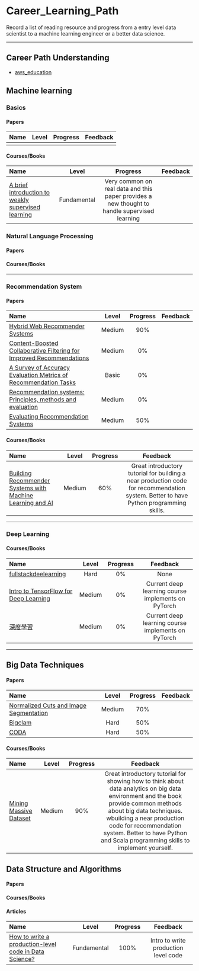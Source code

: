 # Career_Learning_Path
 Record a list of reading resource and progress from a entry level data scientist to a machine learning engineer or a better data science.

----
## Career Path Understanding
* [aws_education](https://www.awseducate.com/student/s/)


## Machine learning
### Basics
#### Papers
|               Name               | Level        | Progress         | Feedback    |
|:-------------------------------- |:-----------------:|:----------------------:|:----------------:|
||||
#### Courses/Books
|               Name               | Level        | Progress         | Feedback    |
|:-------------------------------- |:-----------------:|:----------------------:|:----------------:|
|[A brief introduction to weakly supervised learning](https://pdfs.semanticscholar.org/3adc/fd254b271bcc2fb7e2a62d750db17e6c2c08.pdf) | Fundamental | Very common on real data and this paper provides a new thought to handle supervised learning|

### Natural Language Processing
#### Papers
#### Courses/Books

----
### Recommendation System
#### Papers
|               Name               | Level        | Progress         | Feedback    |
|:-------------------------------- |:-----------------:|:----------------------:|:----------------:|
|[Hybrid Web Recommender Systems ](http://citeseerx.ist.psu.edu/viewdoc/download?doi=10.1.1.435.7538&rep=rep1&type=pdf)   | Medium  | 90%  | |
|[Content-Boosted Collaborative Filtering for Improved Recommendations](https://www.cs.utexas.edu/~ml/papers/cbcf-aaai-02.pdf)| Medium | 0%||
|[A Survey of Accuracy Evaluation Metrics of Recommendation Tasks](http://jmlr.csail.mit.edu/papers/volume10/gunawardana09a/gunawardana09a.pdf)| Basic | 0% |
|[Recommendation systems: Principles, methods and evaluation](https://www.sciencedirect.com/science/article/pii/S1110866515000341)| Medium | 0%  ||
|[Evaluating Recommendation Systems](http://www.bgu.ac.il/~shanigu/Publications/EvaluationMetrics.17.pdf)| Medium | 50% ||

#### Courses/Books
|               Name               | Level        | Progress         | Feedback    |
|:-------------------------------- |:-----------------:|:----------------------:|:----------------:|
|[Building Recommender Systems with Machine Learning and AI](https://www.udemy.com/course/building-recommender-systems-with-machine-learning-and-ai/) | Medium  | 60% | Great introductory tutorial for building a near production code for recommendation system. Better to have Python programming skills.|

----
### Deep Learning
#### Courses/Books
|               Name               | Level        | Progress         | Feedback    |
|:-------------------------------- |:-----------------:|:----------------------:|:----------------:|
|[fullstackdeelearning](https://fullstackdeeplearning.com/)|Hard|0%|None|
|[Intro to TensorFlow for Deep Learning](https://www.udacity.com)| Medium | 0% | Current deep learning course implements on PyTorch |
|[深度學習](https://www.udacity.com)| Medium | 0% | Current deep learning course implements on PyTorch |
----

## Big Data Techniques
#### Papers
|               Name               | Level        | Progress         | Feedback    |
|:-------------------------------- |:-----------------:|:----------------------:|:----------------:|
|[Normalized Cuts and Image Segmentation](https://people.eecs.berkeley.edu/~malik/papers/SM-ncut.pdf)|Medium|70%||
|[Bigclam](http://infolab.stanford.edu/~crucis/pubs/paper-nmfagm.pdf)|Hard|50%||
|[CODA](https://cs.stanford.edu/people/jure/pubs/coda-wsdm14.pdf)|Hard|50%||

#### Courses/Books
|               Name               | Level        | Progress         | Feedback    |
|:-------------------------------- |:-----------------:|:----------------------:|:----------------:|
|[Mining Massive Dataset](http://www.mmds.org/)   | Medium  | 90%  | Great introductory tutorial for showing how to think about data analytics on big data environment and the book provide common methods about big data techniques. wbuilding a near production code for recommendation system. Better to have Python and Scala programming skills to implement yourself.|

## Data Structure and Algorithms
#### Papers
#### Courses/Books
#### Articles
|               Name               | Level        | Progress         | Feedback    |
|:-------------------------------- |:-----------------:|:----------------------:|:----------------:|
|[How to write a production-level code in Data Science?](https://towardsdatascience.com/how-to-write-a-production-level-code-in-data-science-5d87bd75ced)| Fundamental | 100% | Intro to write production level code|



